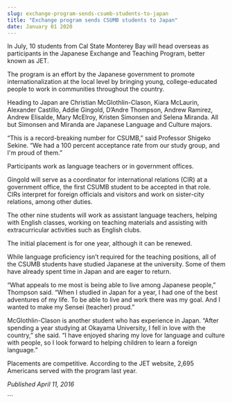 ```yaml
---
slug: exchange-program-sends-csumb-students-to-japan
title: "Exchange program sends CSUMB students to Japan"
date: January 01 2020
---
```


 
<p>
  In July, 10 students from Cal State Monterey Bay will head overseas as
  participants in the Japanese Exchange and Teaching Program, better known as
  JET.
</p>
<p>
  The program is an effort by the Japanese government to promote
  internationalization at the local level by bringing young,
  college&#45;educated people to work in communities throughout the country.
</p>
<p>
  Heading to Japan are Christian McGlothlin&#45;Clason, Kiara McLaurin,
  Alexander Castillo, Addie Gingold, D’Andre Thompson, Andrew Ramirez, Andrew
  Elisalde, Mary McElroy, Kristen Simonsen and Selena Miranda. All but Simonsen
  and Miranda are Japanese Language and Culture majors.
</p>
<p>
  “This is a record&#45;breaking number for CSUMB,” said Professor Shigeko
  Sekine. “We had a 100 percent acceptance rate from our study group, and I'm
  proud of them.”
</p>
<p>Participants work as language teachers or in government offices.</p>
<p>
  Gingold will serve as a coordinator for international relations &#40;CIR&#41;
  at a government office, the first CSUMB student to be accepted in that role.
  CIRs interpret for foreign officials and visitors and work on sister&#45;city
  relations, among other duties.
</p>
<p>
  The other nine students will work as assistant language teachers, helping with
  English classes, working on teaching materials and assisting with
  extracurricular activities such as English clubs.
</p>
<p>The initial placement is for one year, although it can be renewed.</p>
<p>
  While language proficiency isn’t required for the teaching positions, all of
  the CSUMB students have studied Japanese at the university. Some of them have
  already spent time in Japan and are eager to return.
</p>
<p>
  “What appeals to me most is being able to live among Japanese people,”
  Thompson said. “When I studied in Japan for a year, I had one of the best
  adventures of my life. To be able to live and work there was my goal. And I
  wanted to make my Sensei &#40;teacher&#41; proud.”
</p>
<p>
  McGlothlin&#45;Clason is another student who has experience in Japan. “After
  spending a year studying at Okayama University, I fell in love with the
  country,” she said. “I have enjoyed sharing my love for language and culture
  with people, so I look forward to helping children to learn a foreign
  language.”
</p>
<p>
  Placements are competitive. According to the JET website, 2,695 Americans
  served with the program last year.
</p>
<p><em>Published April 11, 2016</em></p>
```
